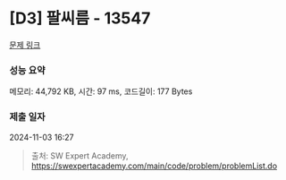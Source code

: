 # [D3] 팔씨름 - 13547 

[문제 링크](https://swexpertacademy.com/main/code/problem/problemDetail.do?contestProbId=AX6PP9G6p1sDFAS9) 

### 성능 요약

메모리: 44,792 KB, 시간: 97 ms, 코드길이: 177 Bytes

### 제출 일자

2024-11-03 16:27



> 출처: SW Expert Academy, https://swexpertacademy.com/main/code/problem/problemList.do